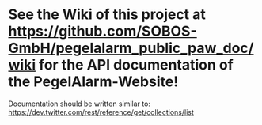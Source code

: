 # See the Wiki of this project at https://github.com/SOBOS-GmbH/pegelalarm_public_paw_doc/wiki for the API documentation of the PegelAlarm-Website!

Documentation should be written similar to:
https://dev.twitter.com/rest/reference/get/collections/list
